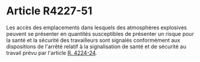 # Article R4227-51

  
Les accès des emplacements dans lesquels des atmosphères explosives peuvent se présenter en quantités susceptibles de présenter un risque pour la santé et la sécurité des travailleurs sont signalés conformément aux dispositions de l'arrêté relatif à la signalisation de santé et de sécurité au travail prévu par l'article [R. 4224-24][1].

 [1]: /affichCodeArticle.do?cidTexte=LEGITEXT000006072050&idArticle=LEGIARTI000018489028&dateTexte=&categorieLien=cid